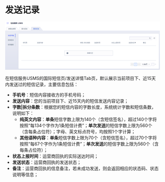 # 发送记录



![image](/images/guide/5005/短信服务usms_发送记录_国际_01.png)

在短信服务USMS的国际短信页/发送详情Tab页，默认展示当前项目下、近15天内发送过的短信记录，主要信息包括：

  - **手机号**：短信内容接收方的手机号码；
  - **发送内容**：您的当前项目下、近15天内的短信发送内容记录；
  - **字数|拆分条数**：根据您的短信内容的字数长度，系统统计字数和短信条数，说明如下：
      - **纯英文内容**：**单条**短信字数上限为140个（含短信签名），超过140个字将按照“每134个字作为1条短信计费”；**单次发送**的短信字数上限为560个（含每条占位符）；字母、英文标点符号，均按照1个字计算；
      - **其他语种内容**：**单条**短信字数上限为70个（含短信签名），超过70个字将按照“每67个字作为1条短信计费”；**单次发送**的短信字数上限为560个（含每条占位符）；
  - **状态上报时间**：运营商回执的实际送达时间；
  - **发送状态**：运营商回执的发送状态；
  - **备注**：运营商回执的信息备注，若未成功发送，则会返回相应的状态码、状态说明等信息；
